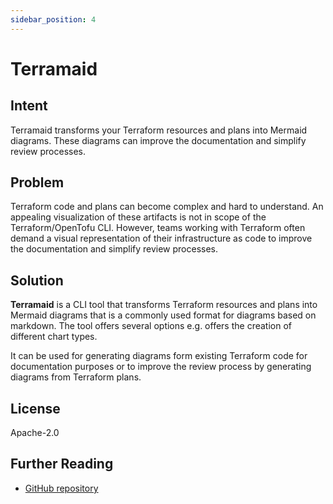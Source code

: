 ```yaml
---
sidebar_position: 4
---
```


# Terramaid

## Intent

Terramaid transforms your Terraform resources and plans into Mermaid diagrams. These diagrams can improve the documentation and simplify review processes.

## Problem

Terraform code and plans can become complex and hard to understand. An appealing visualization of these artifacts is not in scope of the Terraform/OpenTofu CLI. However, teams working with Terraform often demand a visual representation of their infrastructure as code to improve the documentation and simplify review processes.

## Solution

**Terramaid** is a CLI tool that transforms Terraform resources and plans into Mermaid diagrams that is a commonly used format for diagrams based on markdown. The tool offers several options e.g. offers the creation of different chart types.

It can be used for generating diagrams form existing Terraform code for documentation purposes or to improve the review process by generating diagrams from Terraform plans.

## License

Apache-2.0

## Further Reading

- [GitHub repository](https://github.com/RoseSecurity/Terramaid)
